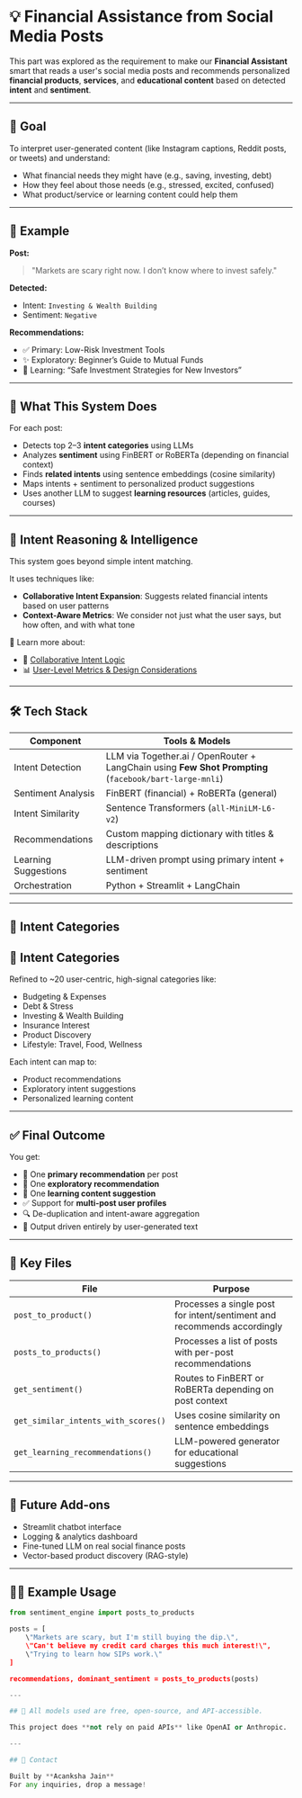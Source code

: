 # 💡 Financial Assistance from Social Media Posts

This part was explored as the requirement to make our **Financial Assistant** smart that reads a user's social media posts and recommends personalized **financial products**, **services**, and **educational content** based on detected **intent** and **sentiment**.

---

## 🧭 Goal

To interpret user-generated content (like Instagram captions, Reddit posts, or tweets) and understand:
- What financial needs they might have (e.g., saving, investing, debt)
- How they feel about those needs (e.g., stressed, excited, confused)
- What product/service or learning content could help them

---

## 🎯 Example

**Post:**  
> "Markets are scary right now. I don’t know where to invest safely."

**Detected:**
- Intent: `Investing & Wealth Building`
- Sentiment: `Negative`

**Recommendations:**
- ✅ Primary: Low-Risk Investment Tools  
- ✨ Exploratory: Beginner’s Guide to Mutual Funds  
- 📘 Learning: “Safe Investment Strategies for New Investors”

---

## 🔧 What This System Does

For each post:
- Detects top 2–3 **intent categories** using LLMs 
- Analyzes **sentiment** using FinBERT or RoBERTa (depending on financial context)
- Finds **related intents** using sentence embeddings (cosine similarity)
- Maps intents + sentiment to personalized product suggestions
- Uses another LLM to suggest **learning resources** (articles, guides, courses)

---

## 🧠 Intent Reasoning & Intelligence

This system goes beyond simple intent matching.

It uses techniques like:

- **Collaborative Intent Expansion**: Suggests related financial intents based on user patterns  
- **Context-Aware Metrics**: We consider not just what the user says, but how often, and with what tone

📎 Learn more about:
- 🔁 [Collaborative Intent Logic](./CollaborativeIntent.md)
- 📊 [User-Level Metrics & Design Considerations](./MetricsAndAggregation.md)

-----

## 🛠️ Tech Stack

| Component | Tools & Models |
|----------|----------------|
| Intent Detection | LLM via Together.ai / OpenRouter + LangChain using **Few Shot Prompting**  (`facebook/bart-large-mnli`)|
| Sentiment Analysis | FinBERT (financial) + RoBERTa (general) |
| Intent Similarity | Sentence Transformers (`all-MiniLM-L6-v2`) |
| Recommendations | Custom mapping dictionary with titles & descriptions |
| Learning Suggestions | LLM-driven prompt using primary intent + sentiment |
| Orchestration | Python + Streamlit + LangChain |

---

## 🧠 Intent Categories

## 🧠 Intent Categories

Refined to ~20 user-centric, high-signal categories like:
- Budgeting & Expenses
- Debt & Stress
- Investing & Wealth Building
- Insurance Interest
- Product Discovery
- Lifestyle: Travel, Food, Wellness

Each intent can map to:
- Product recommendations
- Exploratory intent suggestions
- Personalized learning content

---

## ✅ Final Outcome

You get:
- 🔹 One **primary recommendation** per post
- 🔸 One **exploratory recommendation**
- 📘 One **learning content suggestion**
- ✅ Support for **multi-post user profiles**
- 🔍 De-duplication and intent-aware aggregation
- 🎯 Output driven entirely by user-generated text

---

## 📁 Key Files

| File | Purpose |
|------|---------|
| `post_to_product()` | Processes a single post for intent/sentiment and recommends accordingly |
| `posts_to_products()` | Processes a list of posts with per-post recommendations |
| `get_sentiment()` | Routes to FinBERT or RoBERTa depending on post context |
| `get_similar_intents_with_scores()` | Uses cosine similarity on sentence embeddings |
| `get_learning_recommendations()` | LLM-powered generator for educational suggestions |

---

## 🚀 Future Add-ons

- Streamlit chatbot interface
- Logging & analytics dashboard
- Fine-tuned LLM on real social finance posts
- Vector-based product discovery (RAG-style)

---

## 🧑‍💻 Example Usage

```python
from sentiment_engine import posts_to_products

posts = [
    \"Markets are scary, but I'm still buying the dip.\",
    \"Can't believe my credit card charges this much interest!\",
    \"Trying to learn how SIPs work.\"
]

recommendations, dominant_sentiment = posts_to_products(posts)

---

## 🔐 All models used are free, open-source, and API-accessible.

This project does **not rely on paid APIs** like OpenAI or Anthropic.

---

## 📢 Contact

Built by **Acanksha Jain**  
For any inquiries, drop a message!
